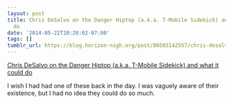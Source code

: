 ```yaml
---
layout: post
title: Chris DeSalvo on the Danger Hiptop (a.k.a. T-Mobile Sidekick) and what it could
  do
date: '2014-05-22T10:20:02-07:00'
tags: []
tumblr_url: https://blog.horizon-nigh.org/post/86503142557/chris-desalvo-on-the-danger-hiptop-aka
---
```

[Chris DeSalvo on the Danger Hiptop (a.k.a. T-Mobile Sidekick) and what it could do](https://medium.com/tech-talk/d823af31f7c)  

I wish I had had one of these back in the day. I was vaguely aware of their existence, but I had no idea they could do so much.

